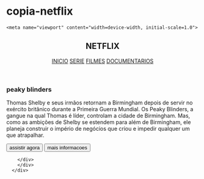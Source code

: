# copia-netflix
<!DOCTYPE html>
<html lang="pt-br">
<head>
    <meta charset="UTF-8">
    
    <meta name="viewport" content="width=device-width, initial-scale=1.0">
   <link rel="stylesheet" href="style/main.css">
   <!--responsive-->
   <link rel="stylesheet" href="style/responsive.css">
   <!--owl css-->

   <link rel="stylesheet" href="style/owl/owl.carousel.min.css">
   <link rel="stylesheet" href="style/owl/owl.theme.default.min.css">
    <title>NETFLIX CLONE</title>
</head>
<body>
 <header>
     <div class="container">
         <h2 class="logo">NETFLIX</h2>
         <NAv>
             <A href="A">INICIO</A>
             <A href="A">SERIE</A>
             <A href="A">FILMES</A>
             <A href="A">DOCUMENTARIOS</A>
             </nav>
     </div>
  </header>

  <main>
      <div class="filme-principal">
          <div class="container">
            <h3 class="titulo">peaky blinders</h3>
            <p class="descricao">Thomas Shelby e seus irmãos retornam a Birmingham depois de servir no exército britânico durante a Primeira Guerra Mundial. Os Peaky Blinders, a gangue na qual Thomas é líder, controlam a cidade de Birmingham. Mas, como as ambições de Shelby se estendem para além de Birmingham, ele planeja construir o império de negócios que criou e impedir qualquer um que atrapalhar.</p>
          <div class="botoes">
        <button role="button" class="botao">
          <i class="fa-solid fa-play"></i>
            assistir agora 
            <a href="https://www.youtube.com/watch?v=WtYUFBuOXa8"
        target="blank"></a>
        </button>
        <button role="button" class="botao">
          <i class="fa-solid fa-info"></i>
            mais informacoes
        </button>
          </div>
              
        </div>
        </div>
      </div>
  </main>

<div class="carrosel-filmes">
    <div class="owl-carousel owl-theme">
        <div class="item">
            <img class="box-filme" src="img/cavaleiro da lua.jpg" alt="">
        </div>
        <div class="item">
            <img class="box-filme" src="img/halo.jpg" alt="">
        </div>
        <div class="item">
            <img class="box-filme" src="img/pantanal.jpg" alt="">
        </div>
        <div class="item">
            <img class="box-filme" src="img/sonic.jpg" alt="">
        </div>
        <div class="item">
            <img class="box-filme" src="img/twd.jpg" alt="">
        </div>
        <div class="item">
            <img class="box-filme" src="img/era do gelo.jpg" alt="">
        </div>
        <div class="item">
            <img class="box-filme" src="img/gold.jpg" alt="">
        </div>
        <div class="item">
            <img class="box-filme" src="img/pVL9AyKKLfUwrYD6jhdsI15gBQ7.jpg" alt="">
        </div>
        <div class="item">
            <img class="box-filme" src="img/pil.jpg" alt="">
        </div>
    </div>

</div>
  <script src="https://kit.fontawesome.com/541e3ec326.js" crossorigin="anonymous"></script>
  <script src="js/owl/jquery.min.js"></script>
  <script src="js/owl/owl.carousel.min.js"></script>
 <script src="js/owl/setup.js"></script>

  </body
>
</html>

